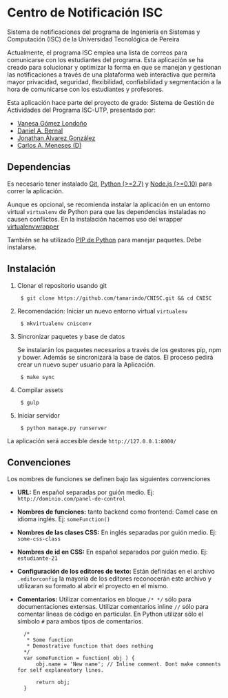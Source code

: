 # Centro de Notificación ISC
Sistema de notificaciones del programa de Ingeniería en Sistemas y Computación (ISC) de la Universidad Tecnológica de Pereira

Actualmente, el programa ISC emplea una lista de correos para comunicarse con los estudiantes del programa. Esta aplicación se ha creado para solucionar y optimizar la forma en que se manejan y gestionan las notificaciones a través de una plataforma web interactiva que permita mayor privacidad, seguridad, flexibilidad, confiabilidad y segmentación a la hora de comunicarse con los estudiantes y profesores.

Esta aplicación hace parte del proyecto de grado: Sistema de Gestión de Actividades del Programa ISC-UTP, presentado por:

* [Vanesa Gómez Londoño](mailto:vagolo@hotmail.com)
* [Daniel A. Bernal](mailto:dabernal@utp.edu.co)
* [Jonathan Álvarez González](mailto:jonalvarez@utp.edu.co)
* [Carlos A. Meneses (D)](mailto:cmeneses@gmail.com)


## Dependencias
Es necesario tener instalado [Git](http://git-scm.com), [Python (>=2.7)](https://www.python.org) y [Node.js (>=0.10)](http://nodejs.org) para correr la aplicación.

Aunque es opcional, se recomienda instalar la aplicación en un entorno virtual `virtualenv` de Python para que las dependencias instaladas no causen conflictos. En la instalación hacemos uso del wrapper [virtualenvwrapper](http://virtualenvwrapper.readthedocs.org/en/latest/)

También se ha utilizado [PIP de Python](#) para manejar paquetes. Debe instalarse.


## Instalación
1. Clonar el repositorio usando git

		$ git clone https://github.com/tamarindo/CNISC.git && cd CNISC

2. Recomendación: Iniciar un nuevo entorno virtual `virtualenv`
		
		$ mkvirtualenv cniscenv

3. Sincronizar paquetes y base de datos

	Se instalarán los paquetes necesarios a través de los gestores pip, npm y bower. Además se sincronizará la base de datos. El proceso pedirá crear un nuevo super usuario para la Aplicación.

		$ make sync

4. Compilar assets

		$ gulp

5. Iniciar servidor

		$ python manage.py runserver

La aplicación será accesible desde `http://127.0.0.1:8000/`

## Convenciones
Los nombres de funciones se definen bajo las siguientes convenciones

* **URL:** En español separadas por guión medio. Ej: `http://dominio.com/panel-de-control`
* **Nombres de funciones:** tanto backend como frontend: Camel case en idioma inglés. Ej: `someFunction()`
* **Nombres de las clases CSS:** En inglés separadas por guión medio. Ej: `some-css-class`
* **Nombres de id en CSS:** En español separados por guión medio. Ej: `estudiante-21`
* **Configuración de los editores de texto:** Están definidas en el archivo `.editorconfig` la mayoría de los editores reconocerán este archivo y utilizaran su formato al abrir el proyecto en el mismo.
* **Comentarios:** Utilizar comentarios en bloque `/* */` sólo para documentaciones extensas. Utilizar comentarios inline `//` sólo para comentar lineas de código en particular. En Python utilizar sólo el símbolo `#` para ambos tipos de comentarios.

		/*
		 * Some function
		 * Demostrative function that does nothing
		*/
		var someFunction = function( obj ) {
			obj.name = 'New name'; // Inline comment. Dont make comments for self explaneatory lines.
			
			return obj;
		}
